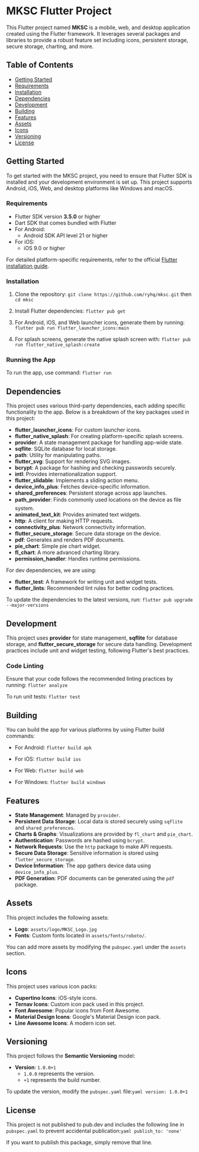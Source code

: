 
# MKSC Flutter Project

This Flutter project named **MKSC** is a mobile, web, and desktop application created using the Flutter framework. It leverages several packages and libraries to provide a robust feature set including icons, persistent storage, secure storage, charting, and more.

## Table of Contents
- [Getting Started](#getting-started)
- [Requirements](#requirements)
- [Installation](#installation)
- [Dependencies](#dependencies)
- [Development](#development)
- [Building](#building)
- [Features](#features)
- [Assets](#assets)
- [Icons](#icons)
- [Versioning](#versioning)
- [License](#license)

## Getting Started

To get started with the MKSC project, you need to ensure that Flutter SDK is installed and your development environment is set up. This project supports Android, iOS, Web, and desktop platforms like Windows and macOS.

### Requirements

- Flutter SDK version **3.5.0** or higher
- Dart SDK that comes bundled with Flutter
- For Android:
  - Android SDK API level 21 or higher
- For iOS:
  - iOS 9.0 or higher

For detailed platform-specific requirements, refer to the official [Flutter installation guide](https://docs.flutter.dev/get-started/install).

### Installation

1. Clone the repository:
   ```git clone https://github.com/ryhq/mksc.git``` then ```cd mksc```

2. Install Flutter dependencies:
   ```flutter pub get```

3. For Android, iOS, and Web launcher icons, generate them by running:
   ```flutter pub run flutter_launcher_icons:main```

4. For splash screens, generate the native splash screen with:
   ```flutter pub run flutter_native_splash:create```

### Running the App

To run the app, use command: ```flutter run```

## Dependencies

This project uses various third-party dependencies, each adding specific functionality to the app. Below is a breakdown of the key packages used in this project:

- **flutter_launcher_icons**: For custom launcher icons.
- **flutter_native_splash**: For creating platform-specific splash screens.
- **provider**: A state management package for handling app-wide state.
- **sqflite**: SQLite database for local storage.
- **path**: Utility for manipulating paths.
- **flutter_svg**: Support for rendering SVG images.
- **bcrypt**: A package for hashing and checking passwords securely.
- **intl**: Provides internationalization support.
- **flutter_slidable**: Implements a sliding action menu.
- **device_info_plus**: Fetches device-specific information.
- **shared_preferences**: Persistent storage across app launches.
- **path_provider**: Finds commonly used locations on the device as file system.
- **animated_text_kit**: Provides animated text widgets.
- **http**: A client for making HTTP requests.
- **connectivity_plus**: Network connectivity information.
- **flutter_secure_storage**: Secure data storage on the device.
- **pdf**: Generates and renders PDF documents.
- **pie_chart**: Simple pie chart widget.
- **fl_chart**: A more advanced charting library.
- **permission_handler**: Handles runtime permissions.

For dev dependencies, we are using:

- **flutter_test**: A framework for writing unit and widget tests.
- **flutter_lints**: Recommended lint rules for better coding practices.

To update the dependencies to the latest versions, run:
```flutter pub upgrade --major-versions```

## Development

This project uses **provider** for state management, **sqflite** for database storage, and **flutter_secure_storage** for secure data handling. Development practices include unit and widget testing, following Flutter's best practices.

### Code Linting

Ensure that your code follows the recommended linting practices by running:
```flutter analyze```

To run unit tests:
```flutter test```

## Building

You can build the app for various platforms by using Flutter build commands:

- For Android:
  ```flutter build apk```

- For iOS:
  ```flutter build ios```

- For Web:
  ```flutter build web```

- For Windows:
  ```flutter build windows```

## Features

- **State Management**: Managed by `provider`.
- **Persistent Data Storage**: Local data is stored securely using `sqflite` and `shared_preferences`.
- **Charts & Graphs**: Visualizations are provided by `fl_chart` and `pie_chart`.
- **Authentication**: Passwords are hashed using `bcrypt`.
- **Network Requests**: Use the `http` package to make API requests.
- **Secure Data Storage**: Sensitive information is stored using `flutter_secure_storage`.
- **Device Information**: The app gathers device data using `device_info_plus`.
- **PDF Generation**: PDF documents can be generated using the `pdf` package.

## Assets

This project includes the following assets:

- **Logo**: `assets/logo/MKSC_Logo.jpg`
- **Fonts**: Custom fonts located in `assets/fonts/roboto/`.

You can add more assets by modifying the `pubspec.yaml` under the `assets` section.

## Icons

This project uses various icon packs:

- **Cupertino Icons**: iOS-style icons.
- **Ternav Icons**: Custom icon pack used in this project.
- **Font Awesome**: Popular icons from Font Awesome.
- **Material Design Icons**: Google's Material Design icon pack.
- **Line Awesome Icons**: A modern icon set.

## Versioning

This project follows the **Semantic Versioning** model:
- **Version**: `1.0.0+1`
  - `1.0.0` represents the version.
  - `+1` represents the build number.

To update the version, modify the `pubspec.yaml` file:```yaml
version: 1.0.0+1```

## License

This project is not published to pub.dev and includes the following line in `pubspec.yaml` to prevent accidental publication:```yaml publish_to: 'none'```

If you want to publish this package, simply remove that line.